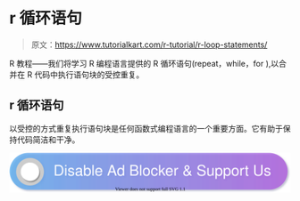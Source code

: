 # r 循环语句

> 原文：<https://www.tutorialkart.com/r-tutorial/r-loop-statements/>

R 教程——我们将学习 R 编程语言提供的 R 循环语句(repeat，while，for ),以合并在 R 代码中执行语句块的受控重复。

## r 循环语句

以受控的方式重复执行语句块是任何函数式编程语言的一个重要方面。它有助于保持代码简洁和干净。

[![](img/925da31b32d6bc3827932f6c8afb11bb.png)](https://www.tutorialkart.com/)